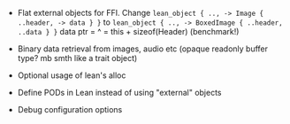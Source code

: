 * Flat external objects for FFI.
  Change
  `lean_object { .., -> Image { ..header, -> data } }`
  to
  `lean_object { .., -> BoxedImage { ..header, ..data } }`
                                  data ptr = ^ = this + sizeof(Header)
  (benchmark!)

* Binary data retrieval from images, audio etc
  (opaque readonly buffer type? mb smth like a trait object)

* Optional usage of lean's alloc

* Define PODs in Lean instead of using "external" objects

* Debug configuration options
